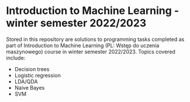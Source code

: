 # Introduction to Machine Learning - winter semester 2022/2023
Stored in this repository are solutions to programming tasks completed as part of Introduction to Machine Learning (PL: Wstęp do uczenia maszynowego) course in winter semester 2022/2023. Topics covered include:
* Decision trees
* Logistic regression
* LDA/QDA
* Naive Bayes
* SVM

